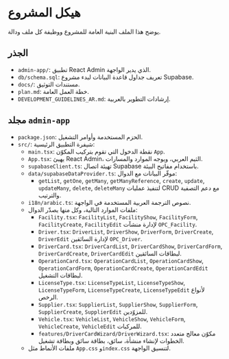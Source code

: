 # هيكل المشروع

يوضح هذا الملف البنية العامة للمشروع ووظيفة كل ملف ودالة.

## الجذر
- `admin-app/`: تطبيق React Admin الذي يدير الواجهة.
- `db/schema.sql`: تعريف جداول قاعدة البيانات لبدء مشروع Supabase.
- `docs/`: مستندات التوثيق.
- `plan.md`: خطة العمل العامة.
- `DEVELOPMENT_GUIDELINES_AR.md`: إرشادات التطوير بالعربية.

## مجلد `admin-app`
- `package.json`: الحزم المستخدمة وأوامر التشغيل.
- `src/`: شيفرة التطبيق الرئيسية:
  - `main.tsx`: نقطة الدخول التي تقوم بتركيب المكوّن `App`.
  - `App.tsx`: يهيئ React Admin، الثيم العربي، ويوجه الموارد والمسارات.
  - `supabaseClient.ts`: تهيئة اتصال Supabase باستخدام مفاتيح البيئة.
  - `data/supabaseDataProvider.ts`: موفّر البيانات مع الدوال:
    - `getList`, `getOne`, `getMany`, `getManyReference`, `create`, `update`, `updateMany`, `delete`, `deleteMany` لتنفيذ عمليات CRUD مع دعم التصفية والترتيب.
  - `i18n/arabic.ts`: نصوص الترجمة العربية المستخدمة في الواجهة.
  - ملفات الموارد التالية، وكل منها يصدّر الدوال:
    - `Facility.tsx`: `FacilityList`, `FacilityShow`, `FacilityForm`, `FacilityCreate`, `FacilityEdit` لإدارة منشآت `OPC_Facility`.
    - `Driver.tsx`: `DriverList`, `DriverShow`, `DriverForm`, `DriverCreate`, `DriverEdit` لإدارة السائقين `OPC_Driver`.
    - `DriverCard.tsx`: `DriverCardList`, `DriverCardShow`, `DriverCardForm`, `DriverCardCreate`, `DriverCardEdit` لبطاقات السائقين.
    - `OperationCard.tsx`: `OperationCardList`, `OperationCardShow`, `OperationCardForm`, `OperationCardCreate`, `OperationCardEdit` لبطاقات التشغيل.
    - `LicenseType.tsx`: `LicenseTypeList`, `LicenseTypeShow`, `LicenseTypeForm`, `LicenseTypeCreate`, `LicenseTypeEdit` لأنواع الرخص.
    - `Supplier.tsx`: `SupplierList`, `SupplierShow`, `SupplierForm`, `SupplierCreate`, `SupplierEdit` للمزوّدين.
    - `Vehicle.tsx`: `VehicleList`, `VehicleShow`, `VehicleForm`, `VehicleCreate`, `VehicleEdit` للمركبات.
    - `features/DriverCardWizard/DriverWizard.tsx`: مكوّن معالج متعدد الخطوات لإنشاء منشأة، سائق، بطاقة سائق وبطاقة تشغيل.
  - ملفات الأنماط مثل `App.css` و`index.css` لتنسيق الواجهة.

